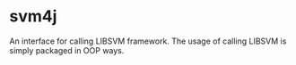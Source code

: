 svm4j
=====

An interface for calling LIBSVM framework. The usage of calling LIBSVM is simply packaged in OOP ways.
